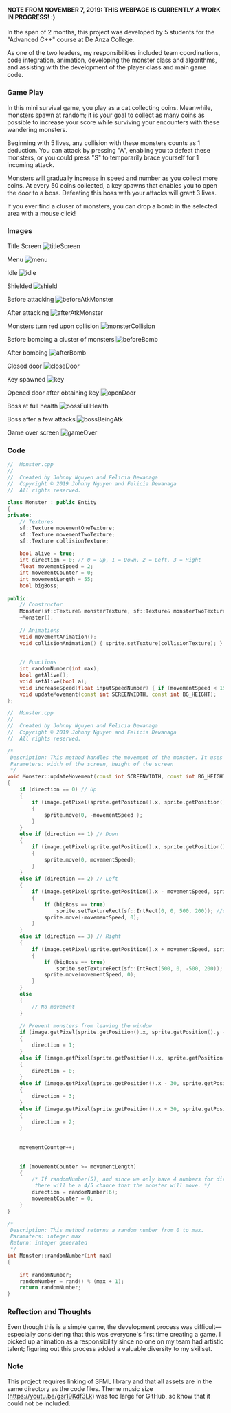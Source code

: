 #### NOTE FROM NOVEMBER 7, 2019: THIS WEBPAGE IS CURRENTLY A WORK IN PROGRESS! :)

In the span of 2 months, this project was developed by 5 students for the "Advanced C++" course at De Anza College.

As one of the two leaders, my responsibilities included team coordinations, code integration, animation, developing the monster class and algorithms, and assisting with the development of the player class and main game code.

### Game Play

In this mini survival game, you play as a cat collecting coins. Meanwhile, monsters spawn at random; it is your goal to collect as many coins as possible to increase your score while surviving your encounters with these wandering monsters.

Beginning with 5 lives, any collision with these monsters counts as 1 deduction. You can attack by pressing "A", enabling you to defeat these monsters, or you could press "S" to temporarily brace yourself for 1 incoming attack. 

Monsters will gradually increase in speed and number as you collect more coins. At every 50 coins collected, a key spawns that enables you to open the door to a boss. Defeating this boss with your attacks will grant 3 lives.

If you ever find a cluser of monsters, you can drop a bomb in the selected area with a mouse click!

### Images
Title Screen
![titleScreen](screenshots/titleScreen.png)

Menu
![menu](screenshots/optionsScreen.png)

Idle
![idle](screenshots/idleGame.png)

Shielded
![shield](screenshots/shield.png)

Before attacking
![beforeAtkMonster](screenshots/beforeAtkMon.png)

After attacking
![afterAtkMonster](screenshots/afterAtkMon.png)

Monsters turn red upon collision
![monsterCollision](screenshots/monsterCollision.png)

Before bombing a cluster of monsters
![beforeBomb](screenshots/beforeBomb.png)

After bombing
![afterBomb](screenshots/afterBomb.png)

Closed door
![closeDoor](screenshots/closeDoor.png)

Key spawned 
![key](screenshots/keySpawn.png)

Opened door after obtaining key
![openDoor](screenshots/openDoor.png)

Boss at full health
![bossFullHealth](screenshots/boss1.png)

Boss after a few attacks
![bossBeingAtk](screenshots/boss2.png)

Game over screen
![gameOver](screenshots/gameOver.png)

### Code 
```c++
//  Monster.cpp
//
//  Created by Johnny Nguyen and Felicia Dewanaga
//  Copyright © 2019 Johnny Nguyen and Felicia Dewanaga
//  All rights reserved.

class Monster : public Entity
{
private:
    // Textures
    sf::Texture movementOneTexture;
    sf::Texture movementTwoTexture;
    sf::Texture collisionTexture;
    
    bool alive = true;
    int direction = 0; // 0 = Up, 1 = Down, 2 = Left, 3 = Right
    float movementSpeed = 2;
    int movementCounter = 0;
    int movementLength = 55;
    bool bigBoss;
    
public:
    // Constructor
    Monster(sf::Texture& monsterTexture, sf::Texture& monsterTwoTexture, sf::Texture& monsterCollisionTexture, float chamberx, float chambery, bool boss = false);
    ~Monster();
    
    // Animations
    void movementAnimation();
    void collisionAnimation() { sprite.setTexture(collisionTexture); }
    
    
    // Functions
    int randomNumber(int max);
    bool getAlive();
    void setAlive(bool a);
    void increaseSpeed(float inputSpeedNumber) { if (movementSpeed < 15) movementSpeed += inputSpeedNumber; }
    void updateMovement(const int SCREENWIDTH, const int BG_HEIGHT);
};
```

```c++
//  Monster.cpp
//
//  Created by Johnny Nguyen and Felicia Dewanaga
//  Copyright © 2019 Johnny Nguyen and Felicia Dewanaga
//  All rights reserved.

/*
 Description: This method handles the movement of the monster. It uses a random number calculator to determine the direction and moves by the set speed. There are statements in place to make sure a monster does not move out of the boundaries and reacts correctly.
 Parameters: width of the screen, height of the screen
 */
void Monster::updateMovement(const int SCREENWIDTH, const int BG_HEIGHT)
{
    if (direction == 0) // Up
    {
        if (image.getPixel(sprite.getPosition().x, sprite.getPosition().y - movementSpeed) == sf::Color::White)
        {
            sprite.move(0, -movementSpeed );
        }
    }
    else if (direction == 1) // Down
    {
        if (image.getPixel(sprite.getPosition().x, sprite.getPosition().y + movementSpeed) == sf::Color::White)
        {
            sprite.move(0, movementSpeed);
        }
    }
    else if (direction == 2) // Left
    {
        if (image.getPixel(sprite.getPosition().x - movementSpeed, sprite.getPosition().y) == sf::Color::White)
        {
            if (bigBoss == true)
                sprite.setTextureRect(sf::IntRect(0, 0, 500, 200)); //unflips sprite using sprite.setTextureRect(sf::IntRect(0, 0, width, height));
            sprite.move(-movementSpeed, 0);
        }
    }
    else if (direction == 3) // Right
    {
        if (image.getPixel(sprite.getPosition().x + movementSpeed, sprite.getPosition().y) == sf::Color::White)
        {
            if (bigBoss == true)
                sprite.setTextureRect(sf::IntRect(500, 0, -500, 200)); //flips sprite using sprite.setTextureRect(sf::IntRect(width, 0, -width, height));
            sprite.move(movementSpeed, 0);
        }
    }
    else
    {
        // No movement
    }
    
    // Prevent monsters from leaving the window
    if (image.getPixel(sprite.getPosition().x, sprite.getPosition().y - 30) == sf::Color::Black)//sprite.getPosition().y < 85) // Hitting top wall
    {
        direction = 1;
    }
    else if (image.getPixel(sprite.getPosition().x, sprite.getPosition().y + 30) == sf::Color::Black) //sprite.getPosition().y >  BACKGROUNDSIZE.y + 15)//BG_HEIGHT + 15) // Hitting bottom wall
    {
        direction = 0;
    }
    else if (image.getPixel(sprite.getPosition().x - 30, sprite.getPosition().y) == sf::Color::Black) //sprite.getPosition().x < 35) // Hitting left wall
    {
        direction = 3;
    }
    else if (image.getPixel(sprite.getPosition().x + 30, sprite.getPosition().y) == sf::Color::Black) //sprite.getPosition().x > BACKGROUNDSIZE.x - 20) // SCREENWIDTH - 20) // Hitting right wall
    {
        direction = 2;
    }
    
    
    movementCounter++;
    
    
    if (movementCounter >= movementLength)
    {
        /* If randomNumber(5), and since we only have 4 numbers for direction,
         there will be a 4/5 chance that the monster will move. */
        direction = randomNumber(6);
        movementCounter = 0;
    }
}

/*
 Description: This method returns a random number from 0 to max.
 Paramaters: integer max
 Return: integer generated
 */
int Monster::randomNumber(int max)
{
    
    int randomNumber;
    randomNumber = rand() % (max + 1);
    return randomNumber;
}
```

### Reflection and Thoughts

Even though this is a simple game, the development process was difficult—especially considering that this was everyone's first time creating a game. I picked up animation as a responsibility since no one on my team had artistic talent; figuring out this process added a valuable diversity to my skillset.

### Note

This project requires linking of SFML library and that all assets are in the same directory as the code files.
Theme music size (https://youtu.be/gsr19Kdf3Lk) was too large for GitHub, so know that it could not be included.
